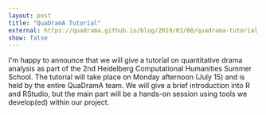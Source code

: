 ```yaml
---
layout: post
title: "QuaDramA Tutorial"
external: https://quadrama.github.io/blog/2019/03/08/quadrama-tutorial.en
show: false
---
```


I'm happy to announce that we will give a tutorial on quantitative drama analysis as part of the 2nd Heidelberg Computational Humanities Summer School. The tutorial will take place on Monday afternoon (July 15) and is held by the entire QuaDramA team. We will give a brief introduction into R and RStudio, but the main part will be a hands-on session using tools we develop(ed) within our project. 